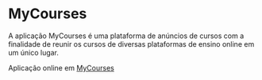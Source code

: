 # MyCourses

A aplicação MyCourses é uma plataforma de anúncios de cursos com a finalidade de reunir os cursos de diversas plataformas de ensino online em um único lugar.

Aplicação online em [MyCourses](https://mycourses-app.netlify.app/)